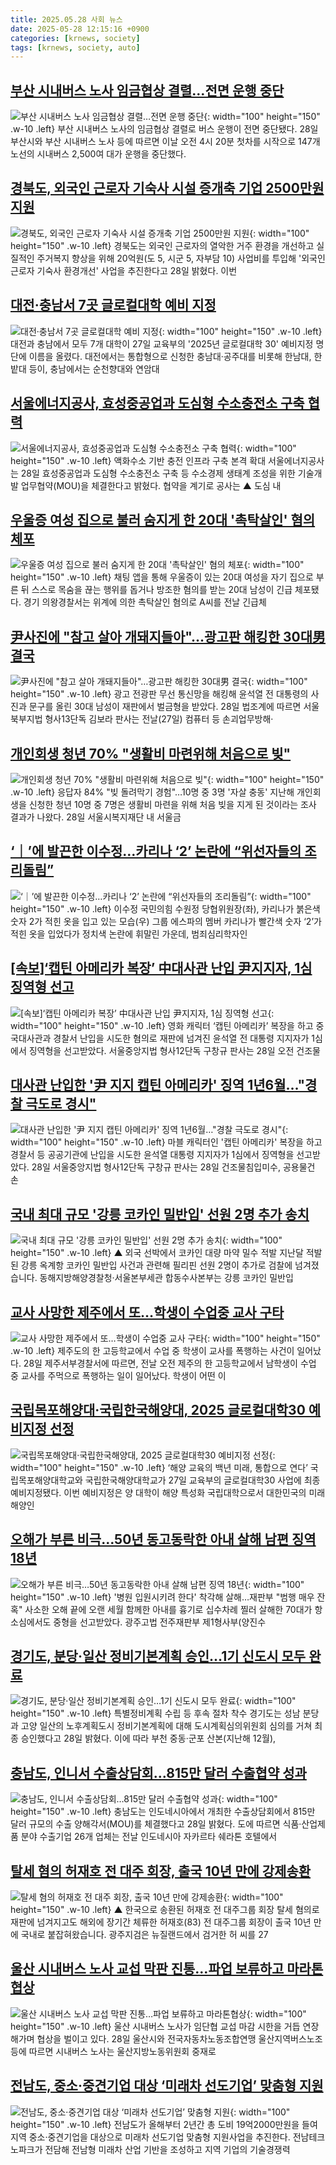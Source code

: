 ```yaml
---
title: 2025.05.28 사회 뉴스
date: 2025-05-28 12:15:16 +0900
categories: [krnews, society]
tags: [krnews, society, auto]
---
```

## [부산 시내버스 노사 임금협상 결렬…전면 운행 중단](https://n.news.naver.com/mnews/article/469/0000867165)

![부산 시내버스 노사 임금협상 결렬…전면 운행 중단](https://mimgnews.pstatic.net/image/origin/469/2025/05/28/867165.jpg?type=nf220_150){: width="100" height="150" .w-10 .left}
부산 시내버스 노사의 임금협상 결렬로 버스 운행이 전면 중단됐다. 28일 부산시와 부산 시내버스 노사 등에 따르면 이날 오전 4시 20분 첫차를 시작으로 147개 노선의 시내버스 2,500여 대가 운행을 중단했다.

## [경북도, 외국인 근로자 기숙사 시설 증개축 기업 2500만원 지원](https://n.news.naver.com/mnews/article/277/0005599331)

![경북도, 외국인 근로자 기숙사 시설 증개축 기업 2500만원 지원](https://mimgnews.pstatic.net/image/origin/277/2025/05/28/5599331.jpg?type=nf220_150){: width="100" height="150" .w-10 .left}
경북도는 외국인 근로자의 열악한 거주 환경을 개선하고 실질적인 주거복지 향상을 위해 20억원(도 5, 시군 5, 자부담 10) 사업비를 투입해 '외국인 근로자 기숙사 환경개선' 사업을 추진한다고 28일 밝혔다. 이번

## [대전·충남서 7곳 글로컬대학 예비 지정](https://n.news.naver.com/mnews/article/079/0004028871)

![대전·충남서 7곳 글로컬대학 예비 지정](https://mimgnews.pstatic.net/image/origin/079/2025/05/27/4028871.jpg?type=nf220_150){: width="100" height="150" .w-10 .left}
대전과 충남에서 모두 7개 대학이 27일 교육부의 '2025년 글로컬대학 30' 예비지정 명단에 이름을 올렸다. 대전에서는 통합형으로 신청한 충남대·공주대를 비롯해 한남대, 한밭대 등이, 충남에서는 순천향대와 연암대

## [서울에너지공사, 효성중공업과 도심형 수소충전소 구축 협력](https://n.news.naver.com/mnews/article/001/0015415651)

![서울에너지공사, 효성중공업과 도심형 수소충전소 구축 협력](https://mimgnews.pstatic.net/image/origin/001/2025/05/28/15415651.jpg?type=nf220_150){: width="100" height="150" .w-10 .left}
액화수소 기반 충전 인프라 구축 본격 확대 서울에너지공사는 28일 효성중공업과 도심형 수소충전소 구축 등 수소경제 생태계 조성을 위한 기술개발 업무협약(MOU)을 체결한다고 밝혔다. 협약을 계기로 공사는 ▲ 도심 내

## [우울증 여성 집으로 불러 숨지게 한 20대 '촉탁살인' 혐의 체포](https://n.news.naver.com/mnews/article/001/0015415290)

![우울증 여성 집으로 불러 숨지게 한 20대 '촉탁살인' 혐의 체포](https://mimgnews.pstatic.net/image/origin/001/2025/05/28/15415290.jpg?type=nf220_150){: width="100" height="150" .w-10 .left}
채팅 앱을 통해 우울증이 있는 20대 여성을 자기 집으로 부른 뒤 스스로 목숨을 끊는 행위를 돕거나 방조한 혐의를 받는 20대 남성이 긴급 체포됐다. 경기 의왕경찰서는 위계에 의한 촉탁살인 혐의로 A씨를 전날 긴급체

## [尹사진에 "참고 살아 개돼지들아"…광고판 해킹한 30대男 결국](https://n.news.naver.com/mnews/article/025/0003444041)

![尹사진에 "참고 살아 개돼지들아"…광고판 해킹한 30대男 결국](https://mimgnews.pstatic.net/image/origin/025/2025/05/28/3444041.jpg?type=nf220_150){: width="100" height="150" .w-10 .left}
광고 전광판 무선 통신망을 해킹해 윤석열 전 대통령의 사진과 문구를 올린 30대 남성이 재판에서 벌금형을 받았다. 28일 법조계에 따르면 서울북부지법 형사13단독 김보라 판사는 전날(27일) 컴퓨터 등 손괴업무방해·

## [개인회생 청년 70% "생활비 마련위해 처음으로 빚"](https://n.news.naver.com/mnews/article/586/0000104253)

![개인회생 청년 70% "생활비 마련위해 처음으로 빚"](https://mimgnews.pstatic.net/image/origin/586/2025/05/28/104253.jpg?type=nf220_150){: width="100" height="150" .w-10 .left}
응답자 84% "빚 돌려막기 경험"…10명 중 3명 '자살 충동' 지난해 개인회생을 신청한 청년 10명 중 7명은 생활비 마련을 위해 처음 빚을 지게 된 것이라는 조사 결과가 나왔다. 28일 서울시복지재단 내 서울금

## [‘｜’에 발끈한 이수정…카리나 ‘2’ 논란에 “위선자들의 조리돌림”](https://n.news.naver.com/mnews/article/016/0002477328)

![‘｜’에 발끈한 이수정…카리나 ‘2’ 논란에 “위선자들의 조리돌림”](https://mimgnews.pstatic.net/image/origin/016/2025/05/28/2477328.jpg?type=nf220_150){: width="100" height="150" .w-10 .left}
이수정 국민의힘 수원정 당협위원장(좌), 카리나가 붉은색 숫자 2가 적힌 옷을 입고 있는 모습(우) 그룹 에스파의 멤버 카리나가 빨간색 숫자 ‘2’가 적힌 옷을 입었다가 정치색 논란에 휘말린 가운데, 범죄심리학자인

## [[속보]‘캡틴 아메리카 복장’ 中대사관 난입 尹지지자, 1심 징역형 선고](https://n.news.naver.com/mnews/article/009/0005499853)

![[속보]‘캡틴 아메리카 복장’ 中대사관 난입 尹지지자, 1심 징역형 선고](https://mimgnews.pstatic.net/image/origin/009/2025/05/28/5499853.jpg?type=nf220_150){: width="100" height="150" .w-10 .left}
영화 캐릭터 ‘캡틴 아메리카’ 복장을 하고 중국대사관과 경찰서 난입을 시도한 혐의로 재판에 넘겨진 윤석열 전 대통령 지지자가 1심에서 징역형을 선고받았다. 서울중앙지법 형사12단독 구창규 판사는 28일 오전 건조물

## [대사관 난입한 '尹 지지 캡틴 아메리카' 징역 1년6월…"경찰 극도로 경시"](https://n.news.naver.com/mnews/article/277/0005599547)

![대사관 난입한 '尹 지지 캡틴 아메리카' 징역 1년6월…"경찰 극도로 경시"](https://mimgnews.pstatic.net/image/origin/277/2025/05/28/5599547.jpg?type=nf220_150){: width="100" height="150" .w-10 .left}
마블 캐릭터인 '캡틴 아메리카' 복장을 하고 경찰서 등 공공기관에 난입을 시도한 윤석열 대통령 지지자가 1심에서 징역형을 선고받았다. 28일 서울중앙지법 형사12단독 구창규 판사는 28일 건조물침입미수, 공용물건 손

## [국내 최대 규모 '강릉 코카인 밀반입' 선원 2명 추가 송치](https://n.news.naver.com/mnews/article/055/0001261795)

![국내 최대 규모 '강릉 코카인 밀반입' 선원 2명 추가 송치](https://mimgnews.pstatic.net/image/origin/055/2025/05/28/1261795.jpg?type=nf220_150){: width="100" height="150" .w-10 .left}
▲ 외국 선박에서 코카인 대량 마약 밀수 적발 지난달 적발된 강릉 옥계항 코카인 밀반입 사건과 관련해 필리핀 선원 2명이 추가로 검찰에 넘겨졌습니다. 동해지방해양경찰청·서울본부세관 합동수사본부는 강릉 코카인 밀반입

## [교사 사망한 제주에서 또…학생이 수업중 교사 구타](https://n.news.naver.com/mnews/article/016/0002477416)

![교사 사망한 제주에서 또…학생이 수업중 교사 구타](https://mimgnews.pstatic.net/image/origin/016/2025/05/28/2477416.jpg?type=nf220_150){: width="100" height="150" .w-10 .left}
제주도의 한 고등학교에서 수업 중 학생이 교사를 폭행하는 사건이 일어났다. 28일 제주서부경찰서에 따르면, 전날 오전 제주의 한 고등학교에서 남학생이 수업 중 교사를 주먹으로 폭행하는 일이 일어났다. 학생이 어떤 이

## [국립목포해양대·국립한국해양대, 2025 글로컬대학30 예비지정 선정](https://n.news.naver.com/mnews/article/081/0003544555)

![국립목포해양대·국립한국해양대, 2025 글로컬대학30 예비지정 선정](https://mimgnews.pstatic.net/image/origin/081/2025/05/27/3544555.jpg?type=nf220_150){: width="100" height="150" .w-10 .left}
‘해양 교육의 백년 미래, 통합으로 연다’ 국립목포해양대학교와 국립한국해양대학교가 27일 교육부의 글로컬대학30 사업에 최종 예비지정됐다. 이번 예비지정은 양 대학이 해양 특성화 국립대학으로서 대한민국의 미래 해양인

## [오해가 부른 비극…50년 동고동락한 아내 살해 남편 징역 18년](https://n.news.naver.com/mnews/article/001/0015415707)

![오해가 부른 비극…50년 동고동락한 아내 살해 남편 징역 18년](https://mimgnews.pstatic.net/image/origin/001/2025/05/28/15415707.jpg?type=nf220_150){: width="100" height="150" .w-10 .left}
'병원 입원시키려 한다' 착각해 살해…재판부 "범행 매우 잔혹" 사소한 오해 끝에 오랜 세월 함께한 아내를 흉기로 십수차례 찔러 살해한 70대가 항소심에서도 중형을 선고받았다. 광주고법 전주재판부 제1형사부(양진수

## [경기도, 분당·일산 정비기본계획 승인…1기 신도시 모두 완료](https://n.news.naver.com/mnews/article/001/0015415368)

![경기도, 분당·일산 정비기본계획 승인…1기 신도시 모두 완료](https://mimgnews.pstatic.net/image/origin/001/2025/05/28/15415368.jpg?type=nf220_150){: width="100" height="150" .w-10 .left}
특별정비계획 수립 등 후속 절차 착수 경기도는 성남 분당과 고양 일산의 노후계획도시 정비기본계획에 대해 도시계획심의위원회 심의를 거쳐 최종 승인했다고 28일 밝혔다. 이에 따라 부천 중동·군포 산본(지난해 12월),

## [충남도, 인니서 수출상담회…815만 달러 수출협약 성과](https://n.news.naver.com/mnews/article/001/0015415886)

![충남도, 인니서 수출상담회…815만 달러 수출협약 성과](https://mimgnews.pstatic.net/image/origin/001/2025/05/28/15415886.jpg?type=nf220_150){: width="100" height="150" .w-10 .left}
충남도는 인도네시아에서 개최한 수출상담회에서 815만 달러 규모의 수출 양해각서(MOU)를 체결했다고 28일 밝혔다. 도에 따르면 식품·산업제품 분야 수출기업 26개 업체는 전날 인도네시아 자카르타 쉐라톤 호텔에서

## [탈세 혐의 허재호 전 대주 회장, 출국 10년 만에 강제송환](https://n.news.naver.com/mnews/article/055/0001261690)

![탈세 혐의 허재호 전 대주 회장, 출국 10년 만에 강제송환](https://mimgnews.pstatic.net/image/origin/055/2025/05/28/1261690.jpg?type=nf220_150){: width="100" height="150" .w-10 .left}
▲ 한국으로 송환된 허재호 전 대주그룹 회장 탈세 혐의로 재판에 넘겨지고도 해외에 장기간 체류한 허재호(83) 전 대주그룹 회장이 출국 10년 만에 국내로 붙잡혀왔습니다. 광주지검은 뉴질랜드에서 검거한 허 씨를 27

## [울산 시내버스 노사 교섭 막판 진통…파업 보류하고 마라톤협상](https://n.news.naver.com/mnews/article/001/0015415618)

![울산 시내버스 노사 교섭 막판 진통…파업 보류하고 마라톤협상](https://mimgnews.pstatic.net/image/origin/001/2025/05/28/15415618.jpg?type=nf220_150){: width="100" height="150" .w-10 .left}
울산 시내버스 노사가 임단협 교섭 마감 시한을 거듭 연장해가며 협상을 벌이고 있다. 28일 울산시와 전국자동차노동조합연맹 울산지역버스노조 등에 따르면 시내버스 노사는 울산지방노동위원회 중재로

## [전남도, 중소·중견기업 대상 ‘미래차 선도기업’ 맞춤형 지원](https://n.news.naver.com/mnews/article/005/0001779418)

![전남도, 중소·중견기업 대상 ‘미래차 선도기업’ 맞춤형 지원](https://mimgnews.pstatic.net/image/origin/005/2025/05/28/1779418.jpg?type=nf220_150){: width="100" height="150" .w-10 .left}
전남도가 올해부터 2년간 총 도비 19억2000만원을 들여 지역 중소·중견기업을 대상으로 미래차 선도기업 맞춤형 지원사업을 추진한다. 전남테크노파크가 전담해 전남형 미래차 산업 기반을 조성하고 지역 기업의 기술경쟁력

